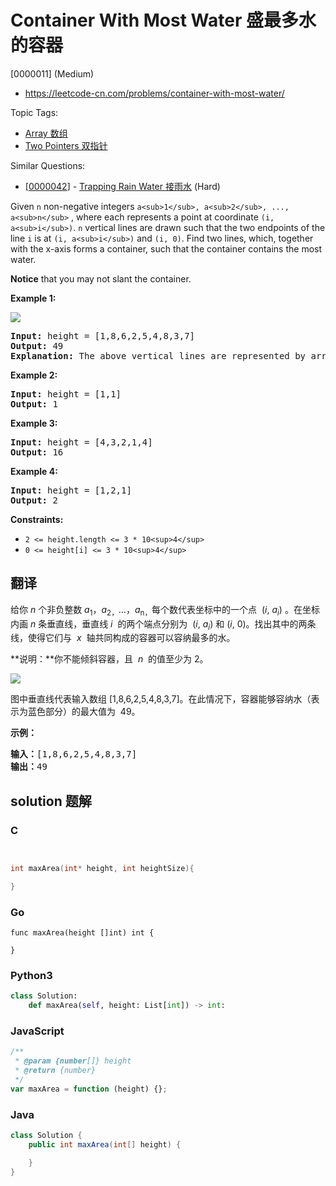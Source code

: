 # Container With Most Water 盛最多水的容器

[0000011] (Medium)

- https://leetcode-cn.com/problems/container-with-most-water/

Topic Tags:

- [Array 数组](https://leetcode-cn.com/tag/array/)
- [Two Pointers 双指针](https://leetcode-cn.com/tag/two-pointers/)

Similar Questions:

- [[0000042](https://leetcode-cn.com/problems/trapping-rain-water/)] - [Trapping Rain Water 接雨水](./0000042.trapping-rain-water.md) (Hard)

Given `n` non-negative integers `a<sub>1</sub>, a<sub>2</sub>, ..., a<sub>n</sub>` , where each represents a point at coordinate `(i, a<sub>i</sub>)`. `n` vertical lines are drawn such that the two endpoints of the line `i` is at `(i, a<sub>i</sub>)` and `(i, 0)`. Find two lines, which, together with the x-axis forms a container, such that the container contains the most water.

**Notice** that you may not slant the container.

**Example 1:**

![](https://s3-lc-upload.s3.amazonaws.com/uploads/2018/07/17/question_11.jpg)

<pre><strong>Input:</strong> height = [1,8,6,2,5,4,8,3,7]
<strong>Output:</strong> 49
<strong>Explanation:</strong> The above vertical lines are represented by array [1,8,6,2,5,4,8,3,7]. In this case, the max area of water (blue section) the container can contain&nbsp;is 49.
</pre>

**Example 2:**

<pre><strong>Input:</strong> height = [1,1]
<strong>Output:</strong> 1
</pre>

**Example 3:**

<pre><strong>Input:</strong> height = [4,3,2,1,4]
<strong>Output:</strong> 16
</pre>

**Example 4:**

<pre><strong>Input:</strong> height = [1,2,1]
<strong>Output:</strong> 2
</pre>

**Constraints:**

- `2 <= height.length <= 3 * 10<sup>4</sup>`
- `0 <= height[i] <= 3 * 10<sup>4</sup>`

## 翻译

给你 _n_ 个非负整数 _a_<sub>1</sub>，_a_<sub>2，</sub>...，_a_<sub>n，</sub>每个数代表坐标中的一个点  (_i_, *a<sub>i</sub>*) 。在坐标内画 _n_ 条垂直线，垂直线 *i*  的两个端点分别为  (_i_, *a<sub>i</sub>*) 和 (_i_, 0)。找出其中的两条线，使得它们与  *x*  轴共同构成的容器可以容纳最多的水。

**说明：**你不能倾斜容器，且  *n*  的值至少为 2。

![](https://aliyun-lc-upload.oss-cn-hangzhou.aliyuncs.com/aliyun-lc-upload/uploads/2018/07/25/question_11.jpg)

图中垂直线代表输入数组 \[1,8,6,2,5,4,8,3,7\]。在此情况下，容器能够容纳水（表示为蓝色部分）的最大值为  49。

**示例：**

<pre><strong>输入：</strong>[1,8,6,2,5,4,8,3,7]
<strong>输出：</strong>49</pre>

## solution 题解

### C

```c


int maxArea(int* height, int heightSize){

}
```

### Go

```golang
func maxArea(height []int) int {

}
```

### Python3

```python
class Solution:
    def maxArea(self, height: List[int]) -> int:
```

### JavaScript

```javascript
/**
 * @param {number[]} height
 * @return {number}
 */
var maxArea = function (height) {};
```

### Java

```java
class Solution {
    public int maxArea(int[] height) {

    }
}
```
